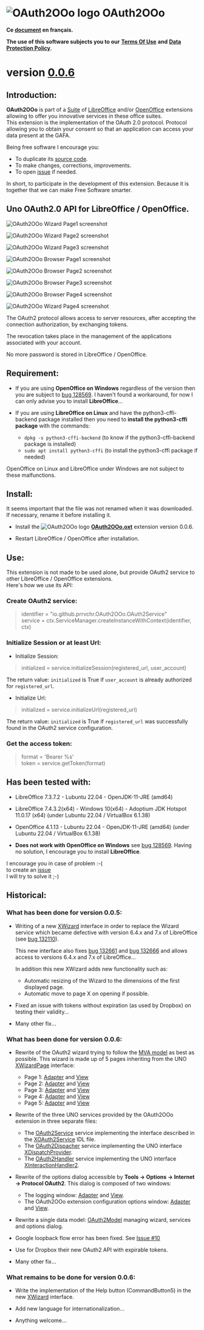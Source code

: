 # ![OAuth2OOo logo][1] OAuth2OOo

**Ce [document][2] en français.**

**The use of this software subjects you to our** [**Terms Of Use**][3] **and** [**Data Protection Policy**][4].

# version [0.0.6][5]

## Introduction:

**OAuth2OOo** is part of a [Suite][6] of [LibreOffice][7] and/or [OpenOffice][8] extensions allowing to offer you innovative services in these office suites.  
This extension is the implementation of the OAuth 2.0 protocol. Protocol allowing you to obtain your consent so that an application can access your data present at the GAFA.

Being free software I encourage you:
- To duplicate its [source code][9].
- To make changes, corrections, improvements.
- To open [issue][10] if needed.

In short, to participate in the development of this extension.
Because it is together that we can make Free Software smarter.

## Uno OAuth2.0 API for LibreOffice / OpenOffice.

![OAuth2OOo Wizard Page1 screenshot][11]

![OAuth2OOo Wizard Page2 screenshot][12]

![OAuth2OOo Wizard Page3 screenshot][13]

![OAuth2OOo Browser Page1 screenshot][14]

![OAuth2OOo Browser Page2 screenshot][15]

![OAuth2OOo Browser Page3 screenshot][16]

![OAuth2OOo Browser Page4 screenshot][17]

![OAuth2OOo Wizard Page4 screenshot][18]

The OAuth2 protocol allows access to server resources, after accepting the connection authorization, by exchanging tokens.

The revocation takes place in the management of the applications associated with your account.

No more password is stored in LibreOffice / OpenOffice.

## Requirement:

- If you are using **OpenOffice on Windows** regardless of the version then you are subject to [bug 128569][19]. I haven't found a workaround, for now I can only advise you to install **LibreOffice**...

- If you are using **LibreOffice on Linux** and have the python3-cffi-backend package installed then you need to **install the python3-cffi package** with the commands:
  - `dpkg -s python3-cffi-backend` (to know if the python3-cffi-backend package is installed)
  - `sudo apt install python3-cffi` (to install the python3-cffi package if needed)

OpenOffice on Linux and LibreOffice under Windows are not subject to these malfunctions.

## Install:

It seems important that the file was not renamed when it was downloaded.
If necessary, rename it before installing it.

- Install the ![OAuth2OOo logo][1] **[OAuth2OOo.oxt][20]** extension version 0.0.6.

- Restart LibreOffice / OpenOffice after installation.

## Use:

This extension is not made to be used alone, but provide OAuth2 service to other LibreOffice / OpenOffice extensions.  
Here's how we use its API:

### Create OAuth2 service:

> identifier = "io.github.prrvchr.OAuth2OOo.OAuth2Service"  
> service = ctx.ServiceManager.createInstanceWithContext(identifier, ctx)

### Initialize Session or at least Url:

- Initialize Session: 

> initialized = service.initializeSession(registered_url, user_account)

The return value: `initialized` is True if `user_account` is already authorized for `registered_url`.

- Initialize Url:

> initialized = service.initializeUrl(registered_url)

The return value: `initialized` is True if `registered_url` was successfully found in the OAuth2 service configuration.

### Get the access token:

> format = 'Bearer %s'  
> token = service.getToken(format)

## Has been tested with:

* LibreOffice 7.3.7.2 - Lubuntu 22.04 - OpenJDK-11-JRE (amd64)

* LibreOffice 7.4.3.2(x64) - Windows 10(x64) - Adoptium JDK Hotspot 11.0.17 (x64) (under Lubuntu 22.04 / VirtualBox 6.1.38)

* OpenOffice 4.1.13 - Lubuntu 22.04 - OpenJDK-11-JRE (amd64) (under Lubuntu 22.04 / VirtualBox 6.1.38)

* **Does not work with OpenOffice on Windows** see [bug 128569][19]. Having no solution, I encourage you to install **LibreOffice**.

I encourage you in case of problem :-(  
to create an [issue][10]  
I will try to solve it ;-)

## Historical:

### What has been done for version 0.0.5:

- Writing of a new [XWizard][21] interface in order to replace the Wizard service which became defective with version 6.4.x and 7.x of LibreOffice (see [bug 132110][22]).

    This new interface also fixes [bug 132661][23] and [bug 132666][24] and allows access to versions 6.4.x and 7.x of LibreOffice...

    In addition this new XWizard adds new functionality such as:

    - Automatic resizing of the Wizard to the dimensions of the first displayed page.
    - Automatic move to page X on opening if possible.

- Fixed an issue with tokens without expiration (as used by Dropbox) on testing their validity...

- Many other fix...

### What has been done for version 0.0.6:

- Rewrite of the OAuth2 wizard trying to follow the [MVA model][25] as best as possible. This wizard is made up of 5 pages inheriting from the UNO [XWizardPage][26] interface:

    - Page 1: [Adapter][27] and [View][28]
    - Page 2: [Adapter][29] and [View][30]
    - Page 3: [Adapter][31] and [View][32]
    - Page 4: [Adapter][33] and [View][34]
    - Page 5: [Adapter][35] and [View][36]

- Rewrite of the three UNO services provided by the OAuth2OOo extension in three separate files:

    - The [OAuth2Service][37] service implementing the interface described in the [XOAuth2Service][38] IDL file.
    - The [OAuth2Dispacher][39] service implementing the UNO interface [XDispatchProvider][40].
    - The [OAuth2Handler][41] service implementing the UNO interface [XInteractionHandler2][42].

- Rewrite of the options dialog accessible by **Tools -> Options -> Internet -> Protocol OAuth2**. This dialog is composed of two windows:

    - The logging window: [Adapter][43] and [View][44].
    - The OAuth2OOo extension configuration options window: [Adapter][45] and [View][46].

- Rewrite a single data model: [OAuth2Model][47] managing wizard, services and options dialog.

- Google loopback flow error has been fixed. See [Issue #10][48]

- Use for Dropbox their new OAuth2 API with expirable tokens.

- Many other fix...

### What remains to be done for version 0.0.6:

- Write the implementation of the Help button (CommandButton5) in the new [XWizard][21] interface.

- Add new language for internationalization...

- Anything welcome...

[1]: <https://prrvchr.github.io/OAuth2OOo/img/OAuth2OOo.png>
[2]: <https://prrvchr.github.io/OAuth2OOo/README_fr>
[3]: <https://prrvchr.github.io/OAuth2OOo/source/OAuth2OOo/registration/TermsOfUse_en>
[4]: <https://prrvchr.github.io/OAuth2OOo/source/OAuth2OOo/registration/PrivacyPolicy_en>
[5]: <https://prrvchr.github.io/OAuth2OOo#historical>
[6]: <https://prrvchr.github.io>
[7]: <https://www.libreoffice.org/download/download/>
[8]: <https://www.openoffice.org/download/index.html>
[9]: <https://github.com/prrvchr/OAuth2OOo>
[10]: <https://github.com/prrvchr/OAuth2OOo/issues/new>
[11]: <https://prrvchr.github.io/OAuth2OOo/img/OAuth2Wizard1.png>
[12]: <https://prrvchr.github.io/OAuth2OOo/img/OAuth2Wizard2.png>
[13]: <https://prrvchr.github.io/OAuth2OOo/img/OAuth2Wizard3.png>
[14]: <https://prrvchr.github.io/OAuth2OOo/img/OAuth2Wizard4.png>
[15]: <https://prrvchr.github.io/OAuth2OOo/img/OAuth2Wizard5.png>
[16]: <https://prrvchr.github.io/OAuth2OOo/img/OAuth2Wizard6.png>
[17]: <https://prrvchr.github.io/OAuth2OOo/img/OAuth2Wizard7.png>
[18]: <https://prrvchr.github.io/OAuth2OOo/img/OAuth2Wizard8.png>
[19]: <https://bz.apache.org/ooo/show_bug.cgi?id=128569>
[20]: <https://github.com/prrvchr/OAuth2OOo/raw/master/OAuth2OOo.oxt>
[21]: <https://github.com/prrvchr/OAuth2OOo/blob/master/uno/lib/uno/wizard/wizard.py>
[22]: <https://bugs.documentfoundation.org/show_bug.cgi?id=132110>
[23]: <https://bugs.documentfoundation.org/show_bug.cgi?id=132661>
[24]: <https://bugs.documentfoundation.org/show_bug.cgi?id=132666>
[25]: <https://en.wikipedia.org/wiki/Model%E2%80%93view%E2%80%93adapter>
[26]: <https://www.openoffice.org/api/docs/common/ref/com/sun/star/ui/dialogs/XWizardPage.html>
[27]: <https://github.com/prrvchr/OAuth2OOo/blob/master/source/OAuth2OOo/service/pythonpath/oauth2/wizard/page1/oauth2manager.py>
[28]: <https://github.com/prrvchr/OAuth2OOo/blob/master/source/OAuth2OOo/service/pythonpath/oauth2/wizard/page1/oauth2view.py>
[29]: <https://github.com/prrvchr/OAuth2OOo/blob/master/source/OAuth2OOo/service/pythonpath/oauth2/wizard/page2/oauth2manager.py>
[30]: <https://github.com/prrvchr/OAuth2OOo/blob/master/source/OAuth2OOo/service/pythonpath/oauth2/wizard/page2/oauth2view.py>
[31]: <https://github.com/prrvchr/OAuth2OOo/blob/master/source/OAuth2OOo/service/pythonpath/oauth2/wizard/page3/oauth2manager.py>
[32]: <https://github.com/prrvchr/OAuth2OOo/blob/master/source/OAuth2OOo/service/pythonpath/oauth2/wizard/page3/oauth2view.py>
[33]: <https://github.com/prrvchr/OAuth2OOo/blob/master/source/OAuth2OOo/service/pythonpath/oauth2/wizard/page4/oauth2manager.py>
[34]: <https://github.com/prrvchr/OAuth2OOo/blob/master/source/OAuth2OOo/service/pythonpath/oauth2/wizard/page4/oauth2view.py>
[35]: <https://github.com/prrvchr/OAuth2OOo/blob/master/source/OAuth2OOo/service/pythonpath/oauth2/wizard/page5/oauth2manager.py>
[36]: <https://github.com/prrvchr/OAuth2OOo/blob/master/source/OAuth2OOo/service/pythonpath/oauth2/wizard/page5/oauth2view.py>
[37]: <https://github.com/prrvchr/OAuth2OOo/blob/master/source/OAuth2OOo/service/OAuth2Service.py>
[38]: <https://github.com/prrvchr/OAuth2OOo/blob/master/uno/rdb/idl/com/sun/star/auth/XOAuth2Service.idl>
[39]: <https://github.com/prrvchr/OAuth2OOo/blob/master/source/OAuth2OOo/service/OAuth2Dispatcher.py>
[40]: <https://www.openoffice.org/api/docs/common/ref/com/sun/star/frame/XDispatchProvider.html>
[41]: <https://github.com/prrvchr/OAuth2OOo/blob/master/source/OAuth2OOo/service/OAuth2Handler.py>
[42]: <https://www.openoffice.org/api/docs/common/ref/com/sun/star/task/XInteractionHandler2.html>
[43]: <https://github.com/prrvchr/OAuth2OOo/blob/master/uno/lib/uno/logger/logmanager.py>
[44]: <https://github.com/prrvchr/OAuth2OOo/blob/master/uno/lib/uno/logger/logview.py>
[45]: <https://github.com/prrvchr/OAuth2OOo/blob/master/source/OAuth2OOo/service/pythonpath/oauth2/options/optionsmanager.py>
[46]: <https://github.com/prrvchr/OAuth2OOo/blob/master/source/OAuth2OOo/service/pythonpath/oauth2/options/optionsview.py>
[47]: <https://github.com/prrvchr/OAuth2OOo/blob/master/source/OAuth2OOo/service/pythonpath/oauth2/oauth2model.py>
[48]: <https://github.com/prrvchr/OAuth2OOo/issues/10>
